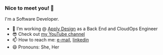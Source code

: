 ### Nice to meet you! 👋

I'm a Software Developer.

- 🔭 I’m working @ [Apply Design](https://www.applydesign.io/) as a Back End and CloudOps Engineer
- 😎 Check out [my YouTube channel](https://www.youtube.com/channel/UCgCXsh9yyBZbWVc9uBI8Ffg)
- 📫 How to reach me: [e-mail](mailto:hilla.sh@gmail.com), [linkedin](https://www.linkedin.com/in/hillash/)
- 😄 Pronouns: She, Her
